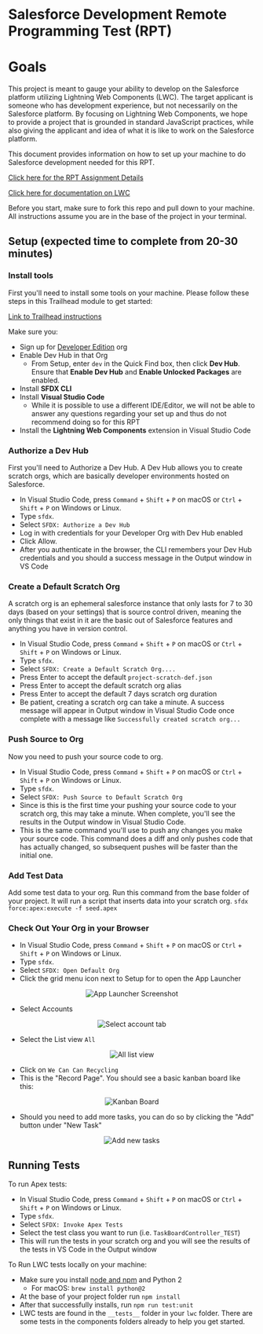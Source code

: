 # Salesforce Development Remote Programming Test (RPT)

# Goals
This project is meant to gauge your ability to develop on the Salesforce platform utilizing Lightning Web Components (LWC). The target applicant is someone who has development experience, but not necessarily on the Salesforce platform. By focusing on Lightning Web Components, we hope to provide a project that is grounded in standard JavaScript practices, while also giving the applicant and idea of what it is like to work on the Salesforce platform.

This document provides information on how to set up your machine to do Salesforce development needed for this RPT.

<a href="REQUIREMENTS.md" target="_blank">Click here for the RPT Assignment Details</a>

<a href="https://developer.salesforce.com/docs/component-library/documentation/lwc" target="_blank">Click here for documentation on LWC</a>

Before you start, make sure to fork this repo and pull down to your machine. All instructions assume you are in the base of the project in your terminal.

## Setup (expected time to complete from 20-30 minutes)

### Install tools
First you'll need to install some tools on your machine. Please follow these steps in this Trailhead module to get started:

[Link to Trailhead instructions](https://trailhead.salesforce.com/content/learn/projects/set-up-your-lightning-web-components-developer-tools/install-development-tools?trail_id=build-lightning-web-components)

Make sure you:
* Sign up for [Developer Edition](https://developer.salesforce.com/signup) org
* Enable Dev Hub in that Org
    * From Setup, enter `dev` in the Quick Find box, then click **Dev Hub**. Ensure that **Enable Dev Hub** and **Enable Unlocked Packages** are enabled.
* Install **SFDX CLI**
* Install **Visual Studio Code**
    * While it is possible to use a different IDE/Editor, we will not be able to answer any questions regarding your set up and thus do not recommend doing so for this RPT
* Install the **Lightning Web Components** extension in Visual Studio Code

### Authorize a Dev Hub
First you'll need to Authorize a Dev Hub. A Dev Hub allows you to create scratch orgs, which are basically developer environments hosted on Salesforce.

* In Visual Studio Code, press `Command` + `Shift` + `P` on macOS or `Ctrl` + `Shift` + `P` on Windows or Linux.
* Type `sfdx`.
* Select `SFDX: Authorize a Dev Hub`
* Log in with credentials for your Developer Org with Dev Hub enabled
* Click Allow.
* After you authenticate in the browser, the CLI remembers your Dev Hub credentials and you should a success message in the Output window in VS Code

### Create a Default Scratch Org
A scratch org is an ephemeral salesforce instance that only lasts for 7 to 30 days (based on your settings) that is source control driven, meaning the only things that exist in it are the basic out of Salesforce features and anything you have in version control.

* In Visual Studio Code, press `Command` + `Shift` + `P` on macOS or `Ctrl` + `Shift` + `P` on Windows or Linux.
* Type `sfdx`.
* Select `SFDX: Create a Default Scratch Org....`
* Press Enter to accept the default `project-scratch-def.json`
* Press Enter to accept the default scratch org alias
* Press Enter to accept the default 7 days scratch org duration
* Be patient, creating a scratch org can take a minute. A success message will appear in Output window in Visual Studio Code once complete with a message like `Successfully created scratch org...`

### Push Source to Org
Now you need to push your source code to org.
* In Visual Studio Code, press `Command` + `Shift` + `P` on macOS or `Ctrl` + `Shift` + `P` on Windows or Linux.
* Type `sfdx`.
* Select `SFDX: Push Source to Default Scratch Org`
* Since is this is the first time your pushing your source code to your scratch org, this may take a minute. When complete, you'll see the results in the Output window in Visual Studio Code.
* This is the same command you'll use to push any changes you make your source code. This command does a diff and only pushes code that has actually changed, so subsequent pushes will be faster than the initial one.

### Add Test Data
Add some test data to your org. Run this command from the base folder of your project. It will run a script that inserts data into your scratch org.
`sfdx force:apex:execute -f seed.apex`

### Check Out Your Org in your Browser
* In Visual Studio Code, press `Command` + `Shift` + `P` on macOS or `Ctrl` + `Shift` + `P` on Windows or Linux.
* Type `sfdx`.
* Select `SFDX: Open Default Org`
* Click the grid menu icon next to Setup for to open the App Launcher

<p align="center">
    <img src="images/appLauncher.png" alt="App Launcher Screenshot"/>
</p>

* Select Accounts

<p align="center">
    <img alt="Select account tab" src="images/selectAccountTab.png"/>
</p>

* Select the List view `All`

<p align="center">
    <img alt="All list view" src="images/allListView.png"/>
</p>

* Click on `We Can Can Recycling`
* This is the "Record Page". You should see a basic kanban board like this:

<p align="center">
    <img alt="Kanban Board" src="images/kanbanBoard.png"/>
</p>

* Should you need to add more tasks, you can do so by clicking the "Add" button under "New Task"

<p align="center">
    <img alt="Add new tasks" src="images/newTasks.png"/>
</p>

## Running Tests
To run Apex tests:
* In Visual Studio Code, press `Command` + `Shift` + `P` on macOS or `Ctrl` + `Shift` + `P` on Windows or Linux.
* Type `sfdx`.
* Select `SFDX: Invoke Apex Tests`
* Select the test class you want to run (i.e. `TaskBoardController_TEST`)
* This will run the tests in your scratch org and you will see the results of the tests in VS Code in the Output window

To Run LWC tests locally on your machine:
* Make sure you install <a href="https://nodejs.org/en/" target="_blank">node and npm</a> and Python 2
    * For macOS: `brew install python@2`
* At the base of your project folder run `npm install`
* After that successfully installs, run `npm run test:unit`
* LWC tests are found in the `__tests__` folder in your `lwc` folder. There are some tests in the components folders already to help you get started.
